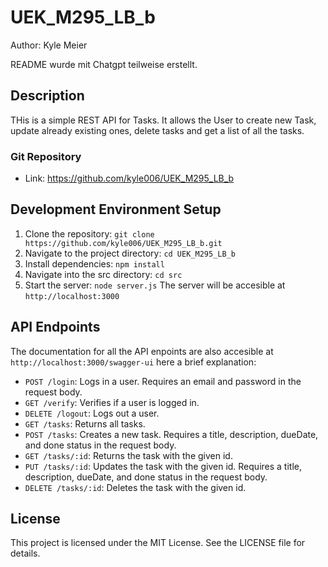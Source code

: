 # UEK_M295_LB_b
Author: Kyle Meier 

README wurde mit Chatgpt teilweise erstellt.
## Description
THis is a simple REST API for Tasks. It allows the User to create new Task, update already existing ones, delete tasks and get a list of all the tasks.
### Git Repository
- Link: https://github.com/kyle006/UEK_M295_LB_b

## Development Environment Setup
1. Clone the repository: `git clone https://github.com/kyle006/UEK_M295_LB_b.git`
2. Navigate to the project directory: `cd UEK_M295_LB_b`
3. Install dependencies: `npm install`
4. Navigate into the src directory: `cd src`
4. Start the server: `node server.js`
The server will be accesible at `http://localhost:3000`

## API Endpoints
The documentation for all the API enpoints are also accesible at `http://localhost:3000/swagger-ui` here a brief explanation:

- `POST /login`: Logs in a user. Requires an email and password in the request body.
- `GET /verify`: Verifies if a user is logged in.
- `DELETE /logout`: Logs out a user.
- `GET /tasks`: Returns all tasks.
- `POST /tasks`: Creates a new task. Requires a title, description, dueDate, and done status in the request body.
- `GET /tasks/:id`: Returns the task with the given id.
- `PUT /tasks/:id`: Updates the task with the given id. Requires a title, description, dueDate, and done status in the request body.
- `DELETE /tasks/:id`: Deletes the task with the given id.

## License
This project is licensed under the MIT License. See the LICENSE file for details.